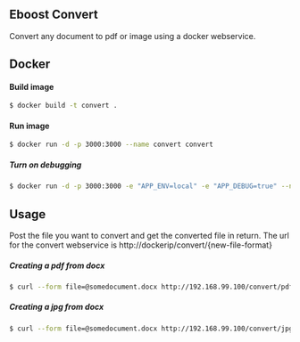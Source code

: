 ## Eboost Convert

Convert any document to pdf or image using a docker webservice.

## Docker

#### Build image
```sh
$ docker build -t convert .
```

#### Run image

```sh
$ docker run -d -p 3000:3000 --name convert convert
```

##### Turn on debugging
```sh
$ docker run -d -p 3000:3000 -e "APP_ENV=local" -e "APP_DEBUG=true" --name convert convert
```

## Usage

Post the file you want to convert and get the converted file in return.
The url for the convert webservice is http://dockerip/convert/{new-file-format}

##### Creating a pdf from docx
```sh
$ curl --form file=@somedocument.docx http://192.168.99.100/convert/pdf > newfile.pdf
```

##### Creating a jpg from docx
```sh
$ curl --form file=@somedocument.docx http://192.168.99.100/convert/jpg > newfile.jpg
```
